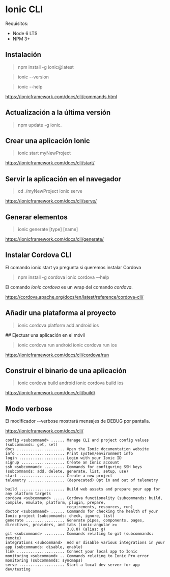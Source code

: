# Ionic CLI

Requisitos:

- Node 6 LTS
- NPM 3+

## Instalación

> npm install -g ionic@latest

> ionic --version

> ionic --help

<https://ionicframework.com/docs/cli/commands.html>

## Actualización a la última versión

> npm update -g ionic.

## Crear una aplicación Ionic

> ionic start myNewProject

<https://ionicframework.com/docs/cli/start/>

## Servir la aplicación en el navegador

> cd ./myNewProject
> ionic serve

<https://ionicframework.com/docs/cli/serve/>

## Generar elementos

> ionic generate [type] [name]

<https://ionicframework.com/docs/cli/generate/>


## Instalar Cordova CLI

El comando ionic start ya pregunta si queremos instalar Cordova

> npm install -g cordova
> ionic cordova --help

El comando *ionic cordova* es un wrap del comando *cordova*.

<https://cordova.apache.org/docs/en/latest/reference/cordova-cli/>

## Añadir una plataforma al proyecto

> ionic cordova platform add android ios

## Ejectuar una aplicación en el móvil

> ionic cordova run android
> ionic cordova run ios

<https://ionicframework.com/docs/cli/cordova/run>

## Construir el binario de una aplicación

> ionic cordova build android
> ionic cordova build ios

<https://ionicframework.com/docs/cli/build/>

## Modo verbose

El modificador --verbose mostrará mensajes de DEBUG por pantalla.

<https://ionicframework.com/docs/cli/>



    config <subcommand> ...... Manage CLI and project config values (subcommands: get, set)
    docs ..................... Open the Ionic documentation website
    info ..................... Print system/environment info
    login .................... Login with your Ionic ID
    signup ................... Create an Ionic account
    ssh <subcommand> ......... Commands for configuring SSH keys (subcommands: add, delete, generate, list, setup, use)
    start .................... Create a new project
    telemetry ................ (deprecated) Opt in and out of telemetry

    build .................... Build web assets and prepare your app for any platform targets
    cordova <subcommand> ..... Cordova functionality (subcommands: build, compile, emulate, platform, plugin, prepare, 
                               requirements, resources, run)
    doctor <subcommand> ...... Commands for checking the health of your Ionic project (subcommands: check, ignore, list)
    generate ................. Generate pipes, components, pages, directives, providers, and tabs (ionic-angular >= 
                               3.0.0) (alias: g)
    git <subcommand> ......... Commands relating to git (subcommands: remote)
    integrations <subcommand>  Add or disable various integrations in your app (subcommands: disable, enable)
    link ..................... Connect your local app to Ionic
    monitoring <subcommand> .. Commands relating to Ionic Pro error monitoring (subcommands: syncmaps)
    serve .................... Start a local dev server for app dev/testing
